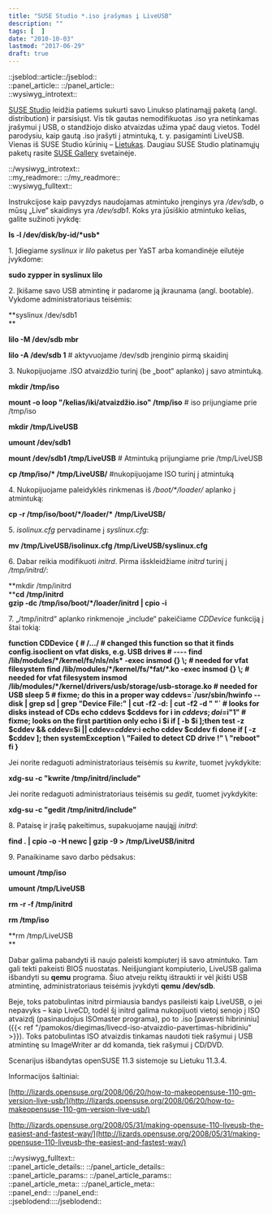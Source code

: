 ```yaml
---
title: "SUSE Studio *.iso įrašymas į LiveUSB"
description: ""
tags: [  ]
date: "2010-10-03"
lastmod: "2017-06-29"
draft: true
---
```

  
::jseblod::article::/jseblod::  
::panel\_article:: ::/panel\_article::  
::wysiwyg\_introtext::

[SUSE Studio](http://susestudio.com/) leidžia patiems sukurti savo Linukso platinamąjį paketą (angl. distribution) ir parsisiųst. Vis tik gautas nemodifikuotas .iso yra netinkamas įrašymui į USB, o standžiojo disko atvaizdas užima ypač daug vietos. Todėl parodysiu, kaip gautą .iso įrašyti į atmintuką, t. y. pasigaminti LiveUSB. Vienas iš SUSE Studio kūrinių – [Lietukas](http://ftp.akl.lt/users/embar/). Daugiau SUSE Studio platinamųjų paketų rasite [SUSE Gallery](http://susegallery.com/browse) svetainėje.

::/wysiwyg\_introtext::  
::my\_readmore:: ::/my\_readmore::  
::wysiwyg\_fulltext::

Instrukcijose kaip pavyzdys naudojamas atmintuko įrenginys yra _/dev/sdb_, o mūsų „Live“ skaidinys yra _/dev/sdb1_. Koks yra jūsiškio atmintuko kelias, galite sužinoti įvykdę:

**ls -l /dev/disk/by-id/\*usb\***

1\. Įdiegiame _syslinux_ ir _lilo_ paketus per YaST arba komandinėje eilutėje įvykdome:

**sudo zypper in syslinux lilo**

2\. Įkišame savo USB atmintinę ir padarome ją įkraunama (angl. bootable). Vykdome administratoriaus teisėmis:

**syslinux /dev/sdb1  
**

**lilo -M /dev/sdb mbr**

**lilo -A /dev/sdb 1** \# aktyvuojame /dev/sdb įrenginio pirmą skaidinį

3\. Nukopijuojame .ISO atvaizdžio turinį (be „boot“ aplanko) į savo atmintuką.

**mkdir /tmp/iso**

**mount -o loop "/kelias/iki/atvaizdžio.iso" /tmp/iso** # iso prijungiame prie /tmp/iso

**mkdir /tmp/LiveUSB**

**umount /dev/sdb1**

**mount /dev/sdb1 /tmp/LiveUSB** # Atmintuką prijungiame prie /tmp/LiveUSB

**cp /tmp/iso/\* /tmp/LiveUSB/** #nukopijuojame ISO turinį į atmintuką

4\. Nukopijuojame paleidyklės rinkmenas iš _/boot/\*/loader/_ aplanko į atmintuką:

**cp -r /tmp/iso/boot/\*/loader/\*** **/tmp/LiveUSB/**

5\. _isolinux.cfg_ pervadiname į _syslinux.cfg_:

**mv /tmp/LiveUSB/isolinux.cfg /tmp/LiveUSB/syslinux.cfg**

6\. Dabar reikia modifikuoti _initrd_. Pirma išskleidžiame _initrd_ turinį į _/tmp/initrd/_:

**mkdir /tmp/initrd  
****cd** **/tmp/initrd**  
**gzip -dc /tmp/iso/boot/\*/loader/initrd | cpio -i**

7\. „/tmp/initrd“ aplanko rinkmenoje „include“ pakeičiame _CDDevice_ funkciją į štai tokią:

**function CDDevice { # /.../ # changed this function so that it finds config.isoclient on vfat disks, e.g. USB drives # ---- find /lib/modules/\*/kernel/fs/nls/nls\* -exec insmod {} \\; # needed for vfat filesystem find /lib/modules/\*/kernel/fs/\*fat/\*.ko -exec insmod {} \\; # needed for vfat filesystem insmod /lib/modules/\*/kernel/drivers/usb/storage/usb-storage.ko # needed for USB sleep 5 # fixme; do this in a proper way cddevs=\`/usr/sbin/hwinfo --disk | grep sd | grep "Device File:" | cut -f2 -d: | cut -f2 -d " "\` # looks for disks instead of CDs echo cddevs $cddevs for i in $cddevs;do i=$i"1" # fixme; looks on the first partition only echo i $i if \[ -b $i \];then test -z $cddev && cddev=$i || cddev=$cddev:$i echo cddev $cddev fi done if \[ -z $cddev \]; then systemException \\ "Failed to detect CD drive !" \\ "reboot" fi }**

Jei norite redaguoti administratoriaus teisėmis su _kwrite_, tuomet įvykdykite:

**xdg-su -c "kwrite /tmp/initrd/include"**

Jei norite redaguoti administratoriaus teisėmis su _gedit_, tuomet įvykdykite:

**xdg-su -c "gedit /tmp/initrd/include"**

8\. Pataisę ir įrašę pakeitimus, supakuojame naująjį _initrd_:

**find . | cpio -o -H newc | gzip -9 > /tmp/LiveUSB/initrd**

9\. Panaikiname savo darbo pėdsakus:

**umount /tmp/iso**

**umount /tmp/LiveUSB**

**rm -r -f /tmp/initrd**

**rm /tmp/iso**

**rm /tmp/LiveUSB  
**

Dabar galima pabandyti iš naujo paleisti kompiuterį iš savo atmintuko. Tam gali tekti pakeisti BIOS nuostatas. Neišjungiant kompiuterio, LiveUSB galima išbandyti su **qemu** programa. Šiuo atveju reiktų ištraukti ir vėl įkišti USB atmintinę, administratoriaus teisėmis įvykdyti **qemu /dev/sdb**.

Beje, toks patobulintas initrd pirmiausia bandys pasileisti kaip LiveUSB, o jei nepavyks – kaip LiveCD, todėl šį initrd galima nukopijuoti vietoj senojo į ISO atvaizdį (pasinaudojus ISOmaster programa), po to .iso [paversti hibrininiu]({{< ref "/pamokos/diegimas/livecd-iso-atvaizdio-pavertimas-hibridiniu" >}}). Toks patobulintas ISO atvaizdis tinkamas naudoti tiek rašymui į USB atmintinę su ImageWriter ar dd komanda, tiek rašymui į CD/DVD.

Scenarijus išbandytas openSUSE 11.3 sistemoje su Lietuku 11.3.4.

Informacijos šaltiniai:

[http://lizards.opensuse.org/2008/06/20/how-to-makeopensuse-110-gm-version-live-usb/](http://lizards.opensuse.org/2008/06/20/how-to-makeopensuse-110-gm-version-live-usb/)

[http://lizards.opensuse.org/2008/05/31/making-opensuse-110-liveusb-the-easiest-and-fastest-way/](http://lizards.opensuse.org/2008/05/31/making-opensuse-110-liveusb-the-easiest-and-fastest-way/)

::/wysiwyg\_fulltext::  
::panel\_article\_details:: ::/panel\_article\_details::  
::panel\_article\_params:: ::/panel\_article\_params::  
::panel\_article\_meta:: ::/panel\_article\_meta::  
::panel\_end:: ::/panel\_end::  
::jseblodend::::/jseblodend::
